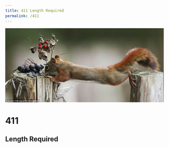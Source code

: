```yaml
---
title: 411 Length Required
permalink: /411
---
```

<div class="status-page-container">
<div>
    <img src="/assets/img/code/411.jpg" alt="411 Length Required" />
    <h1>411</h1>
    <h2>Length Required</h2>
</div>
</div>
